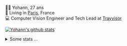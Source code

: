 <p>
  👨🏻 <bold>Yohann</bold>, 27 ans<br/>
  💼 Living in <a href="https://www.google.com/maps?q=paris">Paris</a>, France<br/>
  💻 Computer Vision Engineer and Tech Lead at <a href="https://trayvisor.com/">Trayvisor</a><br/>
</p>

<a href="https://github.com/anuraghazra/github-readme-stats"><img align="center" src="https://github-readme-stats-go94hl40s-yohann84l.vercel.app//api?username=yohann84L&show_icons=true&include_all_commits=true" alt="Yohann's github stats" /> </a>


<details>
  <summary>Some stats ...</summary><br/>
  

<!--START_SECTION:waka-->
![Code Time](http://img.shields.io/badge/Code%20Time-1%2C109%20hrs%2032%20mins-blue)

![Profile Views](http://img.shields.io/badge/Profile%20Views-0-blue)

**🐱 My GitHub Data** 

> 📦 440.7 kB Used in GitHub's Storage 
 > 
> 🏆 216 Contributions in the Year 2024
 > 
> 🚫 Not Opted to Hire
 > 
> 📜 25 Public Repositories 
 > 
> 🔑 21 Private Repositories 
 > 
**I'm an Early 🐤** 

```text
🌞 Morning                13773 commits       ████████░░░░░░░░░░░░░░░░░   31.49 % 
🌆 Daytime                24731 commits       ██████████████░░░░░░░░░░░   56.55 % 
🌃 Evening                5092 commits        ███░░░░░░░░░░░░░░░░░░░░░░   11.64 % 
🌙 Night                  139 commits         ░░░░░░░░░░░░░░░░░░░░░░░░░   00.32 % 
```
📅 **I'm Most Productive on Wednesday** 

```text
Monday                   7958 commits        █████░░░░░░░░░░░░░░░░░░░░   18.20 % 
Tuesday                  8075 commits        █████░░░░░░░░░░░░░░░░░░░░   18.46 % 
Wednesday                9893 commits        ██████░░░░░░░░░░░░░░░░░░░   22.62 % 
Thursday                 8940 commits        █████░░░░░░░░░░░░░░░░░░░░   20.44 % 
Friday                   8172 commits        █████░░░░░░░░░░░░░░░░░░░░   18.69 % 
Saturday                 246 commits         ░░░░░░░░░░░░░░░░░░░░░░░░░   00.56 % 
Sunday                   451 commits         ░░░░░░░░░░░░░░░░░░░░░░░░░   01.03 % 
```


📊 **This Week I Spent My Time On** 

```text
🕑︎ Time Zone: Europe/Paris

💬 Programming Languages: 
TypeScript               14 hrs 24 mins      ███████████░░░░░░░░░░░░░░   44.99 % 
Python                   12 hrs 50 mins      ██████████░░░░░░░░░░░░░░░   40.11 % 
Bash                     1 hr 23 mins        █░░░░░░░░░░░░░░░░░░░░░░░░   04.36 % 
SQL                      44 mins             █░░░░░░░░░░░░░░░░░░░░░░░░   02.30 % 
Shell Script             39 mins             █░░░░░░░░░░░░░░░░░░░░░░░░   02.04 % 

🔥 Editors: 
PyCharm                  16 hrs 13 mins      █████████████░░░░░░░░░░░░   50.67 % 
WebStorm                 15 hrs 19 mins      ████████████░░░░░░░░░░░░░   47.85 % 
VS Code                  28 mins             ░░░░░░░░░░░░░░░░░░░░░░░░░   01.48 % 

💻 Operating System: 
Mac                      32 hrs 1 min        █████████████████████████   100.00 % 
```

**I Mostly Code in Python** 

```text
Python                   25 repos            ██████████████░░░░░░░░░░░   54.35 % 
Jupyter Notebook         5 repos             ███░░░░░░░░░░░░░░░░░░░░░░   10.87 % 
JavaScript               3 repos             ██░░░░░░░░░░░░░░░░░░░░░░░   06.52 % 
HTML                     2 repos             █░░░░░░░░░░░░░░░░░░░░░░░░   04.35 % 
Shell                    1 repo              █░░░░░░░░░░░░░░░░░░░░░░░░   02.17 % 
```




 Last Updated on 01/03/2024 00:31:06 UTC
<!--END_SECTION:waka-->
